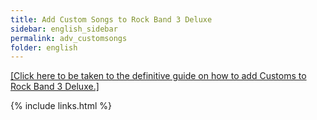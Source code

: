 ```yaml
---
title: Add Custom Songs to Rock Band 3 Deluxe
sidebar: english_sidebar
permalink: adv_customsongs
folder: english
---
```


[[Click here to be taken to the definitive guide on how to add Customs to Rock Band 3 Deluxe.]](https://docs.google.com/document/d/1ELUI8Q2W7PH9tdugeKnsjhqa-IH3T-oy6uGTDY_8z30/)

{% include links.html %}